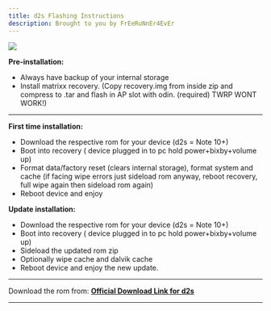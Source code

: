 ```yaml
---
title: d2s Flashing Instructions 
description: Brought to you by FrEeRuNnEr4EvEr
---
```


<a href="#"><img align="center" img src="/assets/installation.png" /></a>

**Pre-installation:**
- Always have backup of your internal storage
- Install matrixx recovery. (Copy recovery.img from inside zip and compress to .tar and flash in AP slot with odin. (required) TWRP WONT WORK!)

----
**First time installation:**
- Download the respective rom for your device (d2s = Note 10+)
- Boot into recovery ( device plugged in to pc hold power+bixby+volume up)
- Format data/factory reset (clears internal storage), format system and cache (if facing wipe errors just sideload rom anyway, reboot recovery, full wipe again then sideload rom again)
- Reboot device and enjoy

**Update installation:**
- Download the respective rom for your device (d2s = Note 10+)
- Boot into recovery ( device plugged in to pc hold power+bixby+volume up)
- Sideload the updated rom zip
- Optionally wipe cache and dalvik cache
- Reboot device and enjoy the new update.

----
Download the rom from: [**Official Download Link for d2s**](https://sourceforge.net/projects/projectmatrixx/files/Android-14/d2s/)

----
